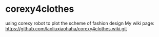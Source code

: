 # corexy4clothes
using corexy robot to plot the scheme of  fashion design
My wiki page:  https://github.com/laoliuxiaohaha/corexy4clothes.wiki.git
